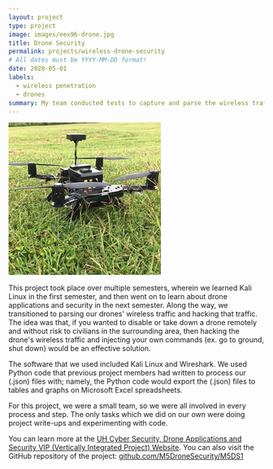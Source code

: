 ```yaml
---
layout: project
type: project
image: images/eex96-drone.jpg
title: Drone Security
permalink: projects/wireless-drone-security
# All dates must be YYYY-MM-DD format!
date: 2020-05-01
labels:
  - wireless penetration
  - drones
summary: My team conducted tests to capture and parse the wireless traffic of drones.
---
```


  <img class="ui left spaced image" src="../images/eex96-drone.jpg">

This project took place over multiple semesters, wherein we learned Kali Linux in the first semester, and then went on to learn about drone applications and security in the next semester. Along the way, we transitioned to parsing our drones' wireless traffic and hacking that traffic. The idea was that, if you wanted to disable or take down a drone remotely and without risk to civilians in the surrounding area, then hacking the drone's wireless traffic and injecting your own commands (ex. go to ground, shut down) would be an effective solution. 

The software that we used included Kali Linux and Wireshark. We used Python code that previous project members had written to process our (.json) files with; namely, the Python code would export the (.json) files to tables and graphs on Microsoft Excel spreadsheets. 

For this project, we were a small team, so we were all involved in every process and step. The only tasks which we did on our own were doing project write-ups and experimenting with code. 


You can learn more at the [UH Cyber Security, Drone Applications and Security VIP (Vertically Integrated Project) Website](https://sites.google.com/a/hawaii.edu/uh-vip/teams/UAS).
You can also visit the GitHub repository of the project: <a href="https://github.com/M5DroneSecurity/M5DS1"> github.com/M5DroneSecurity/M5DS1 </a>



